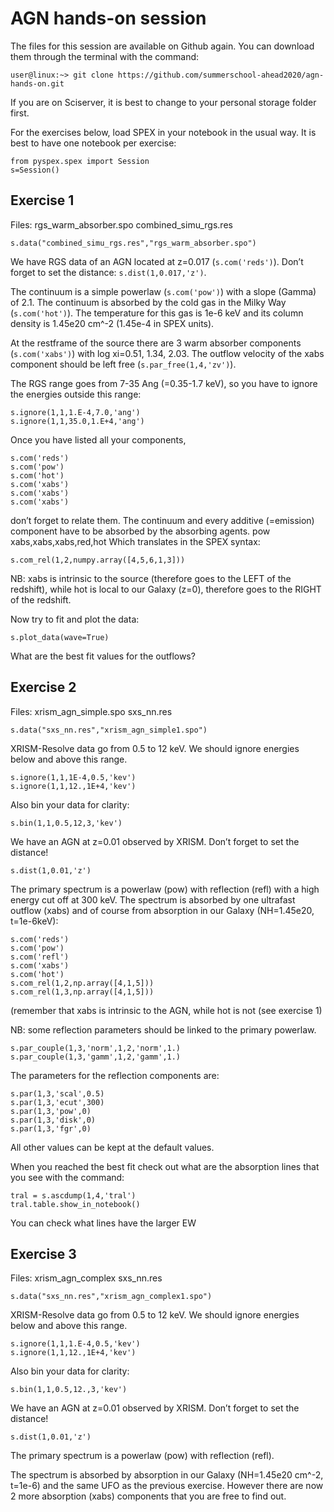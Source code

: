 # AGN hands-on session

The files for this session are available on Github again. You can download them through the terminal with the command:
```
user@linux:~> git clone https://github.com/summerschool-ahead2020/agn-hands-on.git
```
If you are on Sciserver, it is best to change to your personal storage folder first.

For the exercises below, load SPEX in your notebook in the usual way. It is best to have one notebook per exercise:
```
from pyspex.spex import Session
s=Session()
```

## Exercise 1 

Files: rgs_warm_absorber.spo combined_simu_rgs.res
```
s.data("combined_simu_rgs.res","rgs_warm_absorber.spo")
```

We have RGS data of an AGN located at z=0.017 (``s.com('reds')``). Don’t forget to set the distance:
``s.dist(1,0.017,'z')``. 

The continuum is a simple powerlaw (``s.com('pow')``) with a slope (Gamma) of 2.1. The continuum is 
absorbed by the cold gas in the Milky Way (``s.com('hot')``). The temperature for this gas is 1e-6 keV 
and its column density is 1.45e20 cm^-2 (1.45e-4 in SPEX units). 

At the restframe of the source there are 3 warm absorber components (``s.com('xabs')``) with log xi=0.51, 1.34, 2.03.
The outflow velocity of the xabs component should be left free (``s.par_free(1,4,'zv')``).

The RGS range goes from 7-35 Ang (=0.35-1.7 keV), so you have to ignore the energies outside this range:
```
s.ignore(1,1,1.E-4,7.0,'ang')
s.ignore(1,1,35.0,1.E+4,'ang')
```

Once you have listed all your components, 
```
s.com('reds')
s.com('pow')
s.com('hot')
s.com('xabs')
s.com('xabs')
s.com('xabs')
```
don’t forget to relate them. The continuum and every additive (=emission) component have to be absorbed by the absorbing agents.
pow xabs,xabs,xabs,red,hot
Which translates in the SPEX syntax:
```
s.com_rel(1,2,numpy.array([4,5,6,1,3]))
```

NB: xabs is intrinsic to the source (therefore goes to the LEFT of the redshift), while hot is local to our Galaxy (z=0), therefore goes to the RIGHT of the redshift.

Now try to fit and plot the data:
```
s.plot_data(wave=True)
```
What are the best fit values for the outflows?



## Exercise 2 

Files: xrism_agn_simple.spo sxs_nn.res
```
s.data("sxs_nn.res","xrism_agn_simple1.spo")
```


XRISM-Resolve data go from 0.5 to 12 keV. We should ignore energies below and above this range.
```
s.ignore(1,1,1E-4,0.5,'kev')
s.ignore(1,1,12.,1E+4,'kev')
```

Also bin your data for clarity:
```
s.bin(1,1,0.5,12,3,'kev')
```

We have an AGN at z=0.01 observed by XRISM.
Don’t forget to set the distance!
```
s.dist(1,0.01,'z') 
```
The primary spectrum is a powerlaw (pow) with reflection (refl) with a high energy cut off at 300 keV.
The spectrum is absorbed by one ultrafast outflow (xabs) and of course from absorption in our Galaxy (NH=1.45e20, t=1e-6keV):
```
s.com('reds')
s.com('pow')
s.com('refl')
s.com('xabs')
s.com('hot')
s.com_rel(1,2,np.array([4,1,5]))
s.com_rel(1,3,np.array([4,1,5])) 
```
(remember that xabs is intrinsic to the AGN, while hot is not (see exercise 1)

NB: some reflection parameters should be linked to the primary powerlaw.
```
s.par_couple(1,3,'norm',1,2,'norm',1.)
s.par_couple(1,3,'gamm',1,2,'gamm',1.)
```

The parameters for the reflection components are:
```
s.par(1,3,'scal',0.5)
s.par(1,3,'ecut',300)
s.par(1,3,'pow',0)
s.par(1,3,'disk',0)
s.par(1,3,'fgr',0)
```

All other values can be kept at the default values.

When you reached the best fit check out what are the absorption lines that you see with the command:
```
tral = s.ascdump(1,4,'tral')
tral.table.show_in_notebook() 
```
You can check what lines have the larger EW 



## Exercise 3
 
Files: xrism_agn_complex sxs_nn.res
```
s.data("sxs_nn.res","xrism_agn_complex1.spo")
```

XRISM-Resolve data go from 0.5 to 12 keV. We should ignore energies below and above this range.
```
s.ignore(1,1,1.E-4,0.5,'kev')
s.ignore(1,1,12.,1E+4,'kev')
```

Also bin your data for clarity:
```
s.bin(1,1,0.5,12.,3,'kev')
```

We have an AGN at z=0.01 observed by XRISM.
Don’t forget to set the distance!
```
s.dist(1,0.01,'z')  
```
The primary spectrum is a powerlaw (pow) with reflection (refl).

The spectrum is absorbed by absorption in our Galaxy (NH=1.45e20 cm^-2, t=1e-6) and the same UFO 
as the previous exercise. However there are now 2 more absorption (xabs) components 
that you are free to find out. 






